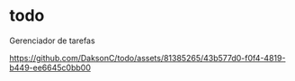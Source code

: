# todo
Gerenciador de tarefas 

https://github.com/DaksonC/todo/assets/81385265/43b577d0-f0f4-4819-b449-ee6645c0bb00

